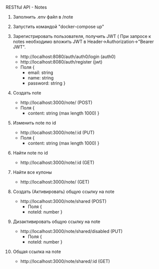 RESTful API - Notes

1. Заполнить .env файл в /note

2. Запустить командой "docker-compose up"

4. Зарегистрировать пользователя, получить JWT (
    При запросе к notes необходимо вложить JWT в Header->Authorization->"Bearer JWT".
    - http://localhost:8080/auth/auth0/login (auth0)
    - http://localhost:8080/auth/register (jwt)
    - Поля {
        - email: string
        - name: string
        - password: string
    }

5. Создать note
    - http://localhost:3000/note/ (POST)
    - Поля {
        - content: string (max length 1000)
    }

6. Изменить note по id
    - http://localhost:3000/note/:id (PUT)
    - Поля {
        - content: string (max length 1000)
    }

7. Найти note по id
    - http://localhost:3000/note/:id (GET)
    
8. Найти все купоны 
    - http://localhost:3000/note/ (GET)

9. Создать (Активировать) общую ссылку на note
    - http://localhost:3000/note/shared (POST)
        - Поля {
        - noteId: number
    }
9. Дизактивировать общую ссылку на note
    - http://localhost:3000/note/shared/disabled (PUT)
        - Поля {
        - noteId: number
    }
10. Общая ссылка на note
    - http://localhost:3000/note/shared/:id (GET)